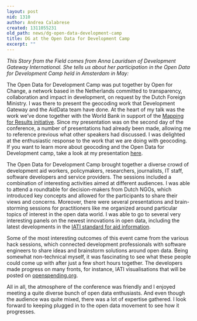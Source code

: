 ```yaml
---
layout: post
nid: 1310
author: Andrea Calabrese
created: 1311055231
old_path: news/dg-open-data-development-camp
title: DG at the Open Data for Development Camp
excerpt: ""
---
```



*This Story from the Field comes from Anna Lauridsen of Development Gateway International. She tells us about her participation in the Open Data for Development Camp held in Amsterdam in May:*

The Open Data for Development Camp was put together by Open for Change, a network based in the Netherlands committed to transparency, collaboration and impact in development, on request by the Dutch Foreign Ministry. I was there to present the geocoding work that Development Gateway and the AidData team have done. At the heart of my talk was the work we’ve done together with the World Bank in support of the [Mapping for Results initiative](http://maps.worldbank.org "Mapping for Results"). Since my presentation was on the second day of the conference, a number of presentations had already been made, allowing me to reference previous what other speakers had discussed. I was delighted at the enthusiastic response to the work that we are doing with geocoding. If you want to learn more about geocoding and the Open Data for Development camp, take a look at my presentation [here](http://openforchange.info/content/mapping-results "Geocoding and the Open Data for Development camp presentation").

The Open Data for Development Camp brought together a diverse crowd of development aid workers, policymakers, researchers, journalists, IT staff, software developers and service providers. The sessions included a combination of interesting activities aimed at different audiences. I was able to attend a roundtable for decision-makers from Dutch NGOs, which introduced key concepts and allowed for the participants to share their views and concerns. Moreover, there were several presentations and brain-storming sessions for practitioners like me organized around particular topics of interest in the open data world. I was able to go to several very interesting panels on the newest innovations in open data, including the latest developments in the [IATI standard for aid information](http://www.iatistandard.org "IATI").

Some of the most interesting outcomes of this event came from the various hack sessions, which connected development professionals with software engineers to share ideas and brainstorm solutions around open data. Being somewhat non-technical myself, it was fascinating to see what these people could come up with after just a few short hours together. The developers made progress on many fronts, for instance, IATI visualisations that will be posted on [openspending.org](http://openspending.org/ "OpenSpending.org").

All in all, the atmosphere of the conference was friendly and I enjoyed meeting a quite diverse bunch of open data enthusiasts. And even though the audience was quite mixed, there was a lot of expertise gathered. I look forward to keeping plugged in to the open data movement to see how it progresses.
